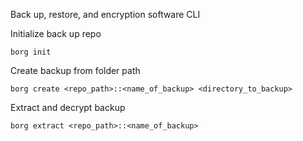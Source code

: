 
Back up, restore, and encryption software CLI

Initialize back up repo
```
borg init
```

Create backup from folder path 
```
borg create <repo_path>::<name_of_backup> <directory_to_backup>
```

Extract and decrypt backup 
```
borg extract <repo_path>::<name_of_backup>
```